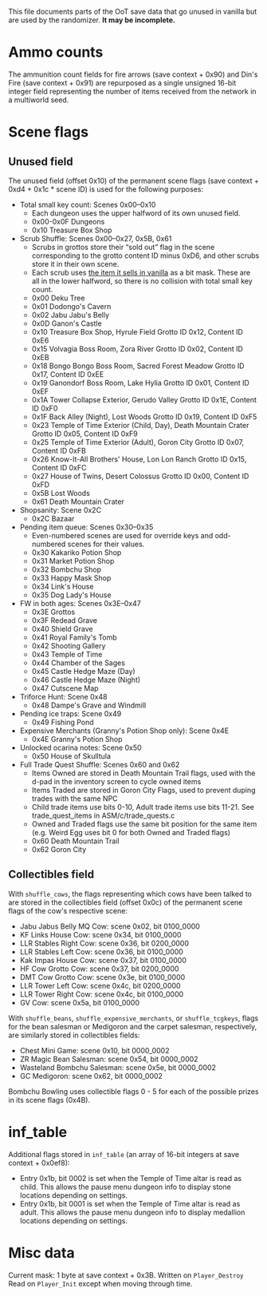 This file documents parts of the OoT save data that go unused in vanilla but are used by the randomizer. **It may be incomplete.**

# Ammo counts

The ammunition count fields for fire arrows (save context + 0x90) and Din's Fire (save context + 0x91) are repurposed as a single unsigned 16-bit integer field representing the number of items received from the network in a multiworld seed.

# Scene flags

## Unused field

The unused field (offset 0x10) of the permanent scene flags (save context + 0xd4 + 0x1c * scene ID) is used for the following purposes:

* Total small key count: Scenes 0x00–0x10
    * Each dungeon uses the upper halfword of its own unused field.
    * 0x00-0x0F Dungeons
    * 0x10 Treasure Box Shop
* Scrub Shuffle: Scenes 0x00–0x27, 0x5B, 0x61
    * Scrubs in grottos store their “sold out” flag in the scene corresponding to the grotto content ID minus 0xD6, and other scrubs store it in their own scene.
    * Each scrub uses [the item it sells in vanilla](https://wiki.cloudmodding.com/oot/Actor_List_(Variables)#En_Shopnuts) as a bit mask. These are all in the lower halfword, so there is no collision with total small key count.
    * 0x00 Deku Tree
    * 0x01 Dodongo's Cavern
    * 0x02 Jabu Jabu's Belly
    * 0x0D Ganon's Castle
    * 0x10 Treasure Box Shop, Hyrule Field Grotto ID 0x12, Content ID 0xE6
    * 0x15 Volvagia Boss Room, Zora River Grotto ID 0x02, Content ID 0xEB
    * 0x18 Bongo Bongo Boss Room, Sacred Forest Meadow Grotto ID 0x17, Content ID 0xEE
    * 0x19 Ganondorf Boss Room, Lake Hylia Grotto ID 0x01, Content ID 0xEF
    * 0x1A Tower Collapse Exterior, Gerudo Valley Grotto ID 0x1E, Content ID 0xF0
    * 0x1F Back Alley (Night), Lost Woods Grotto ID 0x19, Content ID 0xF5
    * 0x23 Temple of Time Exterior (Child, Day), Death Mountain Crater Grotto ID 0x05, Content ID 0xF9
    * 0x25 Temple of Time Exterior (Adult), Goron City Grotto ID 0x07, Content ID 0xFB
    * 0x26 Know-It-All Brothers' House, Lon Lon Ranch Grotto ID 0x15, Content ID 0xFC
    * 0x27 House of Twins, Desert Colossus Grotto ID 0x00, Content ID 0xFD
    * 0x5B Lost Woods
    * 0x61 Death Mountain Crater
* Shopsanity: Scene 0x2C
    * 0x2C Bazaar
* Pending item queue: Scenes 0x30–0x35
    * Even-numbered scenes are used for override keys and odd-numbered scenes for their values.
    * 0x30 Kakariko Potion Shop
    * 0x31 Market Potion Shop
    * 0x32 Bombchu Shop
    * 0x33 Happy Mask Shop
    * 0x34 Link's House
    * 0x35 Dog Lady's House
* FW in both ages: Scenes 0x3E–0x47
    * 0x3E Grottos
    * 0x3F Redead Grave
    * 0x40 Shield Grave
    * 0x41 Royal Family's Tomb
    * 0x42 Shooting Gallery
    * 0x43 Temple of Time
    * 0x44 Chamber of the Sages
    * 0x45 Castle Hedge Maze (Day)
    * 0x46 Castle Hedge Maze (Night)
    * 0x47 Cutscene Map
* Triforce Hunt: Scene 0x48
    * 0x48 Dampe's Grave and Windmill
* Pending ice traps: Scene 0x49
    * 0x49 Fishing Pond
* Expensive Merchants (Granny's Potion Shop only): Scene 0x4E
    * 0x4E Granny's Potion Shop
* Unlocked ocarina notes: Scene 0x50
    * 0x50 House of Skulltula
* Full Trade Quest Shuffle: Scenes 0x60 and 0x62
    * Items Owned are stored in Death Mountain Trail flags, used with the d-pad in the inventory screen to cycle owned items
    * Items Traded are stored in Goron City Flags, used to prevent duping trades with the same NPC
    * Child trade items use bits 0-10, Adult trade items use bits 11-21. See trade_quest_items in ASM/c/trade_quests.c
    * Owned and Traded flags use the same bit position for the same item (e.g. Weird Egg uses bit 0 for both Owned and Traded flags)
    * 0x60 Death Mountain Trail
    * 0x62 Goron City

## Collectibles field

With `shuffle_cows`, the flags representing which cows have been talked to are stored in the collectibles field (offset 0x0c) of the permanent scene flags of the cow's respective scene:

* Jabu Jabus Belly MQ Cow: scene 0x02, bit 0100_0000
* KF Links House Cow: scene 0x34, bit 0100_0000
* LLR Stables Right Cow: scene 0x36, bit 0200_0000
* LLR Stables Left Cow: scene 0x36, bit 0100_0000
* Kak Impas House Cow: scene 0x37, bit 0100_0000
* HF Cow Grotto Cow: scene 0x37, bit 0200_0000
* DMT Cow Grotto Cow: scene 0x3e, bit 0100_0000
* LLR Tower Left Cow: scene 0x4c, bit 0200_0000
* LLR Tower Right Cow: scene 0x4c, bit 0100_0000
* GV Cow: scene 0x5a, bit 0100_0000

With `shuffle_beans`, `shuffle_expensive_merchants`, or `shuffle_tcgkeys`, flags for the bean salesman or Medigoron and the carpet salesman, respectively, are similarly stored in collectibles fields:

* Chest Mini Game: scene 0x10, bit 0000_0002
* ZR Magic Bean Salesman: scene 0x54, bit 0000_0002
* Wasteland Bombchu Salesman: scene 0x5e, bit 0000_0002
* GC Medigoron: scene 0x62, bit 0000_0002

Bombchu Bowling uses collectible flags 0 - 5 for each of the possible prizes in its scene flags (0x4B).

# inf_table

Additional flags stored in `inf_table` (an array of 16-bit integers at save context + 0x0ef8):

* Entry 0x1b, bit 0002 is set when the Temple of Time altar is read as child. This allows the pause menu dungeon info to display stone locations depending on settings.
* Entry 0x1b, bit 0001 is set when the Temple of Time altar is read as adult. This allows the pause menu dungeon info to display medallion locations depending on settings.

# Misc data

Current mask: 1 byte at save context + 0x3B. Written on `Player_Destroy` Read on `Player_Init` except when moving through time.
